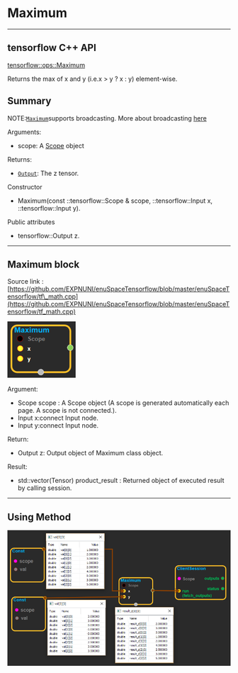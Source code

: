 # Maximum

---

## tensorflow C++ API

[tensorflow::ops::Maximum](https://www.tensorflow.org/api_docs/cc/class/tensorflow/ops/maximum)

Returns the max of x and y \(i.e.x &gt; y ? x : y\) element-wise.

## Summary

NOTE:[`Maximum`](https://www.tensorflow.org/api_docs/cc/class/tensorflow/ops/maximum.html#classtensorflow_1_1ops_1_1_maximum)supports broadcasting. More about broadcasting [here](http://docs.scipy.org/doc/numpy/user/basics.broadcasting.html)

Arguments:

* scope: A [Scope](https://www.tensorflow.org/api_docs/cc/class/tensorflow/scope.html#classtensorflow_1_1_scope) object

Returns:

* [`Output`](https://www.tensorflow.org/api_docs/cc/class/tensorflow/output.html#classtensorflow_1_1_output): The z tensor.

Constructor

* Maximum\(const ::tensorflow::Scope & scope, ::tensorflow::Input x, ::tensorflow::Input y\).

Public attributes

* tensorflow::Output z.

---

## Maximum block

Source link : [https://github.com/EXPNUNI/enuSpaceTensorflow/blob/master/enuSpaceTensorflow/tf\_math.cpp](https://github.com/EXPNUNI/enuSpaceTensorflow/blob/master/enuSpaceTensorflow/tf_math.cpp)

![](/assets/math_Maximum_Symbol.png)

Argument:

* Scope scope : A Scope object \(A scope is generated automatically each page. A scope is not connected.\).
* Input x:connect  Input node.
* Input y:connect  Input node.

Return:

* Output z: Output object of Maximum class object.

Result:

* std::vector\(Tensor\) product\_result : Returned object of executed result by calling session.

---

## Using Method

![](/assets/math_Maximum_Method.png)


